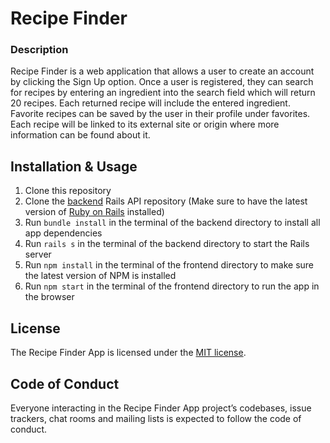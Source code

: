 # Recipe Finder

### Description

Recipe Finder is a web application that allows a user to create an account by clicking the Sign Up option. Once a user is registered, they can search for recipes by entering an ingredient into the search field which will return 20 recipes. Each returned recipe will include the entered ingredient. Favorite recipes can be saved by the user in their profile under favorites. Each recipe will be linked to its external site or origin where more information can be found about it.

## Installation & Usage

1. Clone this repository
2. Clone the [backend](https://github.com/tholmes59/recipe-finder-backend) Rails API repository (Make sure to have the latest version of [Ruby on Rails](https://rubyonrails.org/) installed)
3. Run `bundle install` in the terminal of the backend directory to install all app dependencies
4. Run `rails s` in the terminal of the backend directory to start the Rails server
5. Run `npm install` in the terminal of the frontend directory to make sure the latest version of NPM is installed
6. Run `npm start` in the terminal of the frontend directory to run the app in the browser

## License

The Recipe Finder App is licensed under the [MIT license](https://opensource.org/licenses/MIT).

##  Code of Conduct

Everyone interacting in the Recipe Finder App project’s codebases, issue trackers, chat rooms and mailing lists is expected to follow the code of conduct.